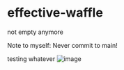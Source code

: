 # effective-waffle

not empty anymore

Note to myself: Never commit to main!

testing whatever 
![image](https://github.com/user-attachments/assets/65d8b036-6741-4fda-8bde-90b5e55f9f20)
